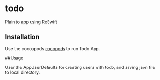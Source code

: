 # todo
Plain to app using ReSwift


## Installation

Use the cocoapods [cocopods](https://cocoapods.org/) to run Todo App.

##Usage

User the AppUserDefaults for creating users with todo, and saving json file to local directory.
